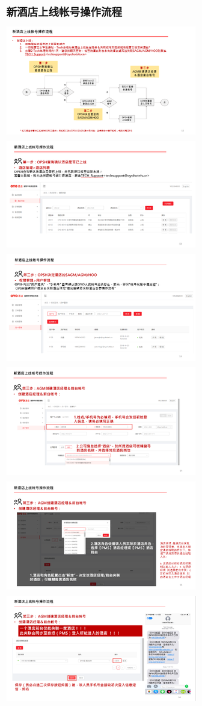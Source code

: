 # 新酒店上线帐号操作流程

![](../../../.gitbook/assets/image%20%28184%29.png)

  


![](../../../.gitbook/assets/image%20%28126%29.png)

  


![](../../../.gitbook/assets/image%20%28226%29.png)

![](../../../.gitbook/assets/image%20%28304%29.png)

  


![](../../../.gitbook/assets/image%20%2887%29.png)

  


![](../../../.gitbook/assets/image%20%28218%29.png)

